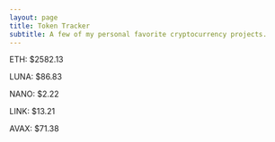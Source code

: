 ```yaml
---
layout: page
title: Token Tracker
subtitle: A few of my personal favorite cryptocurrency projects.
---
```


<!--BEGINCRYPTOINPUT-->
ETH: $2582.13

LUNA: $86.83

NANO: $2.22

LINK: $13.21

AVAX: $71.38

<!--ENDCRYPTOINPUT-->
